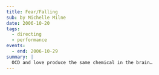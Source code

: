 ```yaml
---
title: Fear/Falling
sub: by Michelle Milne
date: 2006-10-20
tags:
  - directing
  - performance
events:
  - end: 2006-10-29
summary: |
  OCD and love produce the same chemical in the brain…
---
```

